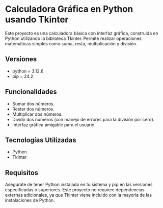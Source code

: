 # Calculadora Gráfica en Python usando Tkinter

Este proyecto es una calculadora básica con interfaz gráfica, construida en Python utilizando la biblioteca Tkinter. Permite realizar operaciones matemáticas simples como suma, resta, multiplicación y división.

## Versiones
  * python = 3.12.6
  * pip = 24.2

## Funcionalidades
- Sumar dos números.
- Restar dos números.
- Multiplicar dos números.
- Dividir dos números (con manejo de errores para la división por cero).
- Interfaz gráfica amigable para el usuario.

## Tecnologías Utilizadas
- Python
- Tkinter
## Requisitos

Asegúrate de tener Python instalado en tu sistema y pip en las versiones especificadas o superiores. Este proyecto no requiere dependencias externas adicionales, ya que Tkinter viene incluido con la mayoría de las instalaciones de Python.

